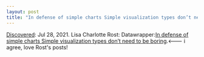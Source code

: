 ```yaml
---
layout: post
title: "In defense of simple charts Simple visualization types don’t need to be boring"
---
```

[Discovered](http://rolandtanglao.com/2020/07/29/p1-blogthis-checkvist-list-links-to-blog/): Jul 28, 2021. Lisa Charlotte Rost: Datawrapper:[In defense of simple charts Simple visualization types don’t need to be boring](https://blog.datawrapper.de/in-defense-of-simple-charts/).<--- i agree, love Rost's posts!
